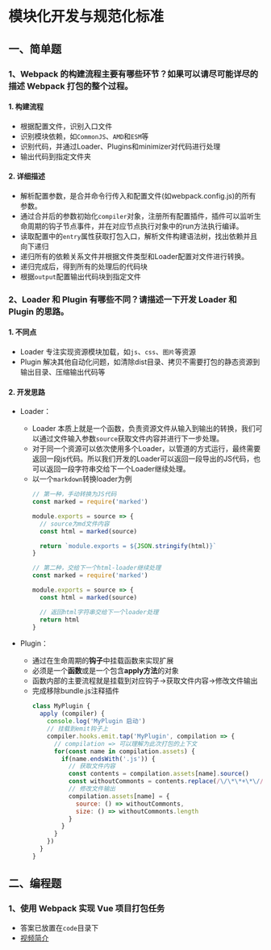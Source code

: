 # 模块化开发与规范化标准

## 一、简单题
### 1、Webpack 的构建流程主要有哪些环节？如果可以请尽可能详尽的描述 Webpack 打包的整个过程。
#### 1. 构建流程
  - 根据配置文件，识别入口文件
  - 识别模块依赖，如`CommonJS`、`AMD`和`ESM`等
  - 识别代码，并通过Loader、Plugins和minimizer对代码进行处理
  - 输出代码到指定文件夹
#### 2. 详细描述
  - 解析配置参数，是合并命令行传入和配置文件(如webpack.config.js)的所有参数。
  - 通过合并后的参数初始化`compiler`对象，注册所有配置插件，插件可以监听生命周期的钩子节点事件，并在对应节点执行对象中的run方法执行编译。
  - 读取配置中的`entry`属性获取打包入口，解析文件构建语法树，找出依赖并且向下递归
  - 递归所有的依赖关系文件并根据文件类型和Loader配置对文件进行转换。
  - 递归完成后，得到所有的处理后的代码块
  - 根据`output`配置输出代码块到指定文件

### 2、Loader 和 Plugin 有哪些不同？请描述一下开发 Loader 和 Plugin 的思路。
#### 1. 不同点
  - Loader 专注实现资源模块加载，如`js`、`css`、`图片`等资源
  - Plugin 解决其他自动化问题，如清除dist目录、拷贝不需要打包的静态资源到输出目录、压缩输出代码等

#### 2. 开发思路
  - Loader：
    - Loader 本质上就是一个函数，负责资源文件从输入到输出的转换，我们可以通过文件输入参数`source`获取文件内容并进行下一步处理。
    - 对于同一个资源可以依次使用多个Loader，以管道的方式运行，最终需要返回一段js代码。所以我们开发的Loader可以返回一段导出的JS代码，也可以返回一段字符串交给下一个Loader继续处理。
    - 以一个`markdown`转换loader为例
      ```js
      // 第一种，手动转换为JS代码
      const marked = require('marked')

      module.exports = source => {
        // source为md文件内容
        const html = marked(source)

        return `module.exports = ${JSON.stringify(html)}`
      }

      // 第二种，交给下一个html-loader继续处理
      const marked = require('marked')

      module.exports = source => {
        const html = marked(source)
      
        // 返回html字符串交给下一个loader处理
        return html
      }
      ```
  
  - Plugin：
    - 通过在生命周期的**钩子**中挂载函数来实现扩展
    - 必须是一个**函数**或是一个包含**apply方法**的对象
    - 函数内部的主要流程就是挂载到对应钩子->获取文件内容->修改文件输出
    - 完成移除bundle.js注释插件
      ```js
      class MyPlugin {
        apply (compiler) {
          console.log('MyPlugin 启动')
          // 挂载到emit钩子上
          compiler.hooks.emit.tap('MyPlugin', compilation => {
            // compilation => 可以理解为此次打包的上下文
            for(const name in compilation.assets) {
              if(name.endsWith('.js')) {
                // 获取文件内容
                const contents = compilation.assets[name].source()
                const withoutCommonts = contents.replace(/\/\*\*+\*\//g, '')
                // 修改文件输出
                compilation.assets[name] = {
                  source: () => withoutCommonts,
                  size: () => withoutCommonts.length
                }
              }
            }
          })
        }
      }
      ```

## 二、编程题
### 1、使用 Webpack 实现 Vue 项目打包任务
- 答案已放置在`code`目录下
- [视频简介]()